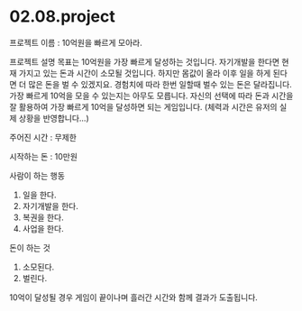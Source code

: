 # 02.08.project

프로젝트 이름 : 10억원을 빠르게 모아라.

프로젝트 설명
목표는 10억원을 가장 빠르게 달성하는 것입니다.
자기개발을 한다면 현재 가지고 있는 돈과 시간이 소모될 것입니다. 하지만 몸값이 올라 이후 일을 하게 된다면 더 많은 돈을 벌 수 있겠지요.
경험치에 따라 한번 일할때 벌수 있는 돈은 달라집니다. 가장 빠르게 10억을 모을 수 있는지는 아무도 모릅니다.
자신의 선택에 따라 돈과 시간을 잘 활용하여 가장 빠르게 10억을 달성하면 되는 게임입니다.
(체력과 시간은 유저의 실제 상황을 반영합니다...)

주어진 시간 : 무제한

시작하는 돈 : 10만원

사람이 하는 행동
1. 일을 한다.
2. 자기개발을 한다.
3. 복권을 한다.
4. 사업을 한다.
   
돈이 하는 것
1. 소모된다.
2. 벌린다.

10억이 달성될 경우 게임이 끝이나며 흘러간 시간와 함께 결과가 도출됩니다.
